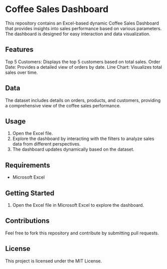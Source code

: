 

# Coffee Sales Dashboard

This repository contains an Excel-based dynamic Coffee Sales Dashboard that provides insights into sales performance based on various parameters. The dashboard is designed for easy interaction and data visualization.

## Features

Top 5 Customers: Displays the top 5 customers based on total sales.
Order Date: Provides a detailed view of orders by date.
Line Chart: Visualizes total sales over time.

## Data

The dataset includes details on orders, products, and customers, providing a comprehensive view of the coffee sales performance.

## Usage

1. Open the Excel file.
2. Explore the dashboard by interacting with the filters to analyze sales data from different perspectives.
3. The dashboard updates dynamically based on the dataset.

## Requirements

- Microsoft Excel

## Getting Started

1. Open the Excel file in Microsoft Excel to explore the dashboard.

## Contributions

Feel free to fork this repository and contribute by submitting pull requests.

## License
This project is licensed under the MIT License.

